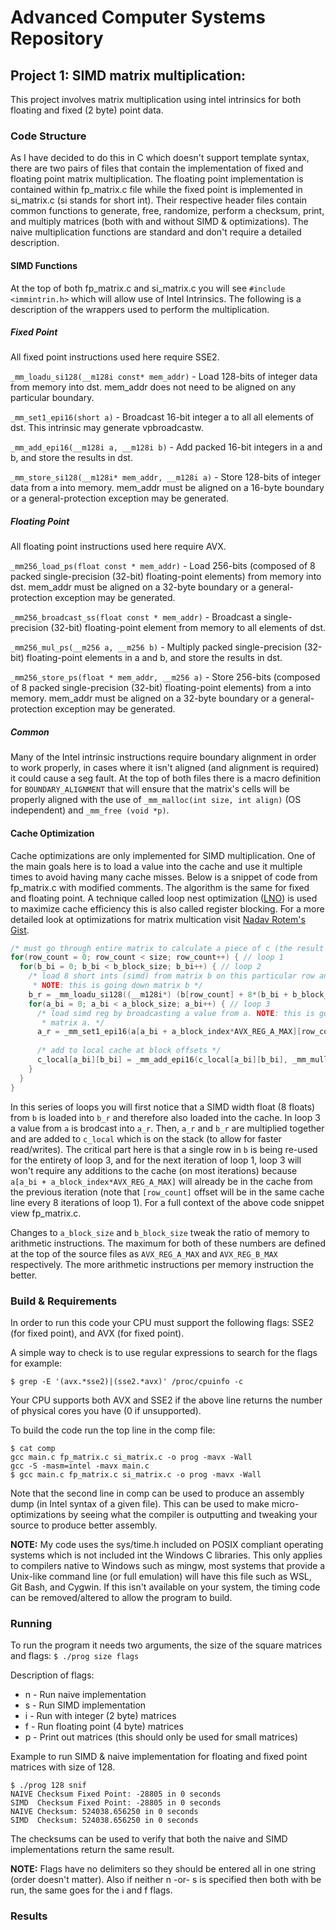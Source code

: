 # Advanced Computer Systems Repository

## Project 1: SIMD matrix multiplication:
This project involves matrix multiplication using intel intrinsics for both floating and fixed (2 byte) point data.

### Code Structure
As I have decided to do this in C which doesn't support template syntax, there are two pairs of files that contain the implementation of fixed and floating point matrix multiplication.  The floating point implementation is contained within fp_matrix.c file while the fixed point is implemented in si_matrix.c (si stands for short int).  Their respective header files contain common functions to generate, free, randomize, perform a checksum, print, and multiply matrices (both with and without SIMD & optimizations).  The naive multiplication functions are standard and don't require a detailed description. 

#### SIMD Functions
At the top of both fp_matrix.c and si_matrix.c you will see `#include <immintrin.h>` which will allow use of Intel Intrinsics.  The following is a description of the wrappers used to perform the multiplication.

##### _Fixed Point_
All fixed point instructions used here require SSE2.

`_mm_loadu_si128(__m128i const* mem_addr)` - Load 128-bits of integer data from memory into dst. mem_addr does not need to be aligned on any particular boundary.

`_mm_set1_epi16(short a)` - Broadcast 16-bit integer a to all all elements of dst. This intrinsic may generate vpbroadcastw.

`_mm_add_epi16(__m128i a, __m128i b)` - Add packed 16-bit integers in a and b, and store the results in dst.

`_mm_store_si128(__m128i* mem_addr, __m128i a)` - Store 128-bits of integer data from a into memory. mem_addr must be aligned on a 16-byte boundary or a general-protection exception may be generated.

##### _Floating Point_
All floating point instructions used here require AVX.

`_mm256_load_ps(float const * mem_addr)` - Load 256-bits (composed of 8 packed single-precision (32-bit) floating-point elements) from memory into dst. mem_addr must be aligned on a 32-byte boundary or a general-protection exception may be generated.

`_mm256_broadcast_ss(float const * mem_addr)` - Broadcast a single-precision (32-bit) floating-point element from memory to all elements of dst.

`_mm256_mul_ps(__m256 a, __m256 b)` - Multiply packed single-precision (32-bit) floating-point elements in a and b, and store the results in dst.

`_mm256_store_ps(float * mem_addr, __m256 a)` - Store 256-bits (composed of 8 packed single-precision (32-bit) floating-point elements) from a into memory. mem_addr must be aligned on a 32-byte boundary or a general-protection exception may be generated.

##### _Common_
Many of the Intel intrinsic instructions require boundary alignment in order to work properly, in cases where it isn't aligned (and alignment is required) it could cause a seg fault.  At the top of both files there is a macro definition for `BOUNDARY_ALIGNMENT` that will ensure that the matrix's cells will be properly aligned with the use of `_mm_malloc(int size, int align)` (OS independent) and `_mm_free (void *p)`.

#### Cache Optimization
Cache optimizations are only implemented for SIMD multiplication.  One of the main goals here is to load a value into the cache and use it multiple times to avoid having many cache misses.  Below is a snippet of code from fp_matrix.c with modified comments.  The algorithm is the same for fixed and floating point.  A technique called loop nest optimization ([LNO](https://en.wikipedia.org/wiki/Loop_nest_optimization)) is used to maximize cache efficiency this is also called register blocking.  For a more detailed look at optimizations for matrix multication visit [Nadav Rotem's Gist](https://gist.github.com/nadavrot/5b35d44e8ba3dd718e595e40184d03f0).

```c
/* must go through entire matrix to calculate a piece of c (the result matrix) */
for(row_count = 0; row_count < size; row_count++) { // loop 1
  for(b_bi = 0; b_bi < b_block_size; b_bi++) { // loop 2
    /* load 8 short ints (simd) from matrix b on this particular row and block offset.
     * NOTE: this is going down matrix b */
    b_r = _mm_loadu_si128((__m128i*) (b[row_count] + 8*(b_bi + b_block_index * AVX_REG_B_MAX)));
    for(a_bi = 0; a_bi < a_block_size; a_bi++) { // loop 3
      /* load simd reg by broadcasting a value from a. NOTE: this is going across
       * matrix a. */
      a_r = _mm_set1_epi16(a[a_bi + a_block_index*AVX_REG_A_MAX][row_count]);
      
      /* add to local cache at block offsets */
      c_local[a_bi][b_bi] = _mm_add_epi16(c_local[a_bi][b_bi], _mm_mullo_epi16(a_r, b_r));
    }
  }
}
```

In this series of loops you will first notice that a SIMD width float (8 floats) from `b` is loaded into `b_r` and therefore also loaded into the cache.  In loop 3 a value from `a` is brodcast into `a_r`.  Then, `a_r` and `b_r` are multiplied together and are added to `c_local` which is on the stack (to allow for faster read/writes).  The critical part here is that a single row in `b` is being re-used for the entirety of loop 3, and for the next iteration of loop 1, loop 3 will won't require any additions to the cache (on most iterations) because `a[a_bi + a_block_index*AVX_REG_A_MAX]` will already be in the cache from the previous iteration (note that `[row_count]` offset will be in the same cache line every 8 iterations of loop 1).  For a full context of the above code snippet view fp_matrix.c.

Changes to `a_block_size` and `b_block_size` tweak the ratio of memory to arithmetic instructions.  The maximum for both of these numbers are defined at the top of the source files as `AVX_REG_A_MAX` and `AVX_REG_B_MAX` respectively.  The more arithmetic instructions per memory instruction the better.

### Build & Requirements
In order to run this code your CPU must support the following flags: SSE2 (for fixed point), and AVX (for fixed point).

A simple way to check is to use regular expressions to search for the flags for example:

`$ grep -E '(avx.*sse2)|(sse2.*avx)' /proc/cpuinfo -c`

Your CPU supports both AVX and SSE2 if the above line returns the number of physical cores you have (0 if unsupported).

To build the code run the top line in the comp file:
```
$ cat comp
gcc main.c fp_matrix.c si_matrix.c -o prog -mavx -Wall
gcc -S -masm=intel -mavx main.c
$ gcc main.c fp_matrix.c si_matrix.c -o prog -mavx -Wall
```
Note that the second line in comp can be used to produce an assembly dump (in Intel syntax of a given file).  This can be used to make micro-optimizations by seeing what the compiler is outputting and tweaking your source to produce better assembly.

**NOTE:** My code uses the sys/time.h included on POSIX compliant operating systems which is not included int the Windows C libraries.  This only applies to compilers native to Windows such as mingw, most systems that provide a Unix-like command line (or full emulation) will have this file such as WSL, Git Bash, and Cygwin.  If this isn't available on your system, the timing code can be removed/altered to allow the program to build.

### Running
To run the program it needs two arguments, the size of the square matrices and flags:  `$ ./prog size flags`

Description of flags:
* n - Run naive implementation
* s - Run SIMD implementation
* i - Run with integer (2 byte) matrices
* f - Run floating point (4 byte) matrices
* p - Print out matrices (this should only be used for small matrices)

Example to run SIMD & naive implementation for floating and fixed point matrices with size of 128.
```
$ ./prog 128 snif
NAIVE Checksum Fixed Point: -28805 in 0 seconds
SIMD  Checksum Fixed Point: -28805 in 0 seconds
NAIVE Checksum: 524038.656250 in 0 seconds
SIMD  Checksum: 524038.656250 in 0 seconds
```
The checksums can be used to verify that both the naive and SIMD implementations return the same result.

**NOTE:** Flags have no delimiters so they should be entered all in one string (order doesn't matter).  Also if neither n -or- s is specified then both with be run, the same goes for the i and f flags.

### Results
